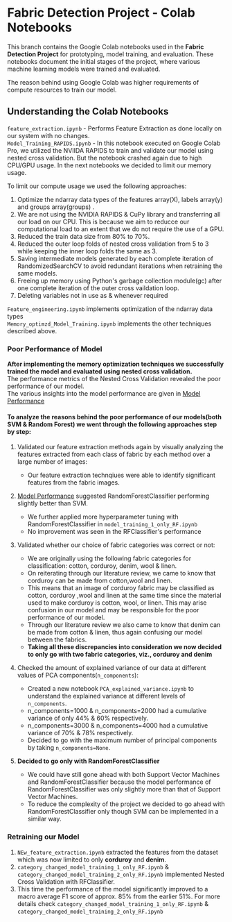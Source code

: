 # Fabric Detection Project - Colab Notebooks

This branch contains the Google Colab notebooks used in the **Fabric Detection Project** for prototyping, model training, and evaluation. 
These notebooks document the initial stages of the project, where various machine learning models were trained and evaluated.

The reason behind using Google Colab was higher requirements of compute resources to train our model.

## Understanding the Colab Notebooks

`feature_extraction.ipynb` - Performs Feature Extraction as done locally on our system with no changes.<br>
`Model_Training_RAPIDS.ipynb` - In this notebook executed on Google Colab Pro, we utilized the NVIIDA RAPIDS to train and validate our model using nested cross validation.
But the notebook crashed again due to high CPU/GPU usage. In the next notebooks we decided to limit our memory usage.

To limit our compute usage we used the following approaches:
1. Optimize the ndarray data types of the features array(X), labels array(y) and groups array(groups) .
2. We are not using the NVIDIA RAPIDS & CuPy library and transferring all our load on our CPU. This is because we aim to reducce our computational load to an extent that we do not require the use of a GPU.
3. Reduced the train data size from 80% to 70%.
4. Reduced the outer loop folds of nested cross validation from 5 to 3 while keeping the inner loop folds the same as 3.
5. Saving intermediate models generated by each complete iteration of RandomizedSearchCV to avoid redundant iterations when retraining the same models.
6. Freeing up memory using Python's garbage collection module(gc) after one complete iteration of the outer cross vaildation loop.
7. Deleting variables not in use as & whenever required

`Feature_engineering.ipynb` implements optimization of the ndarray data types<br>
`Memory_optimzd_Model_Training.ipynb` implements the other techniques described above.

### Poor Performance of Model

**After implementing the memory optimization techniques we successfully trained the model and evaluated using nested cross validation.**<br>
The performance metrics of the Nested Cross Validation revealed the poor performance of our model. <br>
The various insights into the model performance are given in [Model Performance](https://github.com/Parthsarthi-lab/Fabric_Detection/blob/colab_notebooks_branch/MODEL_PERFORMANCE.md)

#### To analyze the **reasons** behind the poor performance of our models(both SVM & Random Forest) we went through the following approaches step by step:
1. Validated our feature extraction methods again by visually analyzing the features extracted from each class of fabric by each method over a large number of images:
    - Our feature extraction technqiues were able to identify significant features from the fabric images.

2. [Model Performance](https://github.com/Parthsarthi-lab/Fabric_Detection/blob/colab_notebooks_branch/MODEL_PERFORMANCE.md)
 suggested RandomForestClassifier performing slightly better than SVM.
   - We further applied more hyperparameter tuning with RandomForestClassifier in `model_training_1_only_RF.ipynb`
   - No improvement was seen in the RFClassifier's performance
     
3. Validated whether our choice of fabric categories was correct or not:
   - We are originally using the following fabric categories for classification: cotton, corduroy, denim, wool & linen.
   - On reiterating through our literature review, we came to know that corduroy can be made from  cotton,wool and linen.
   - This means that an image of corduroy fabric may be classified as cotton, corduroy ,wool and linen at the same time since the material used to make corduroy is cotton, wool, or linen. This may arise confusion in our model and may be responsible for the poor performance of our model.
   - Through our literature review we also came to know that denim can be made from cotton & linen, thus again confusing our model between the fabrics.
   - **Taking all these discrepancies into consideration we now decided to only go with two fabric categories, viz., corduroy and denim**
  
4. Checked the amount of explained variance of our data at different values of PCA components(`n_components`):
   - Created a new notebook `PCA_explained_variance.ipynb` to understand the explained variance at different levels of `n_components`.
   - n_components=1000 & n_components=2000 had a cumulative variance of only 44% & 60% respectively.
   - n_components=3000 & n_components=4000 had a cumulative variance of 70% & 78% respectively.
   - Decided to go with the maximum number of principal components by taking `n_components=None`.

5. **Decided to go only with RandomForestClassifier**
     - We could have still gone ahead with both Support Vector Machines  and RandomForestClassifier because the model performance of RandomForestClassifier was only slightly
       more than that of Support Vector Machines.
     - To reduce the complexity of the project we decided to go ahead with RandomForestClassifier only though SVM can be implemented in a similar way.

### Retraining our Model 
1. `NEw_feature_extraction.ipynb` extracted the features from the dataset which was now limited to only **corduroy** and **denim**.
2. `category_changed_model_training_1_only_RF.ipynb` & `category_changed_model_training_2_only_RF.ipynb` implemented Nested Cross Validation with RFClassifier.
3. This time the performance of the model significantly improved to a macro average F1 score of approx. 85% from the earlier 51%. For more details check  `category_changed_model_training_1_only_RF.ipynb` & `category_changed_model_training_2_only_RF.ipynb`
